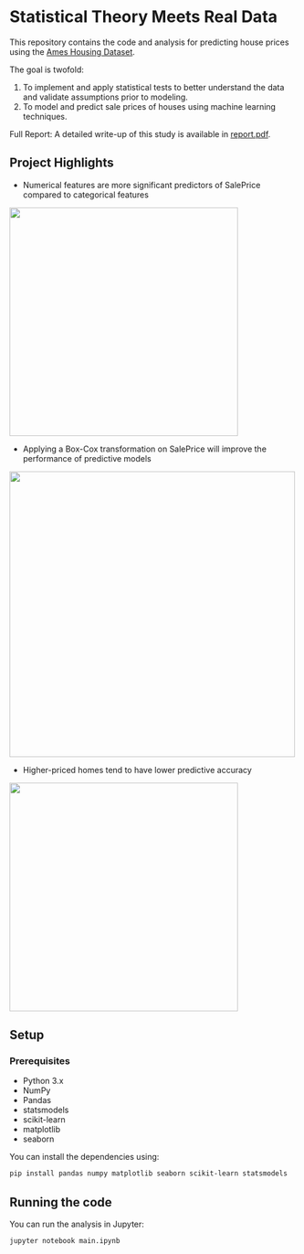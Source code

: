 # Statistical Theory Meets Real Data

This repository contains the code and analysis for predicting house prices using the [Ames Housing Dataset](https://www.kaggle.com/c/house-prices-advanced-regression-techniques/data).

The goal is twofold:
1. To implement and apply statistical tests to better understand the data and validate assumptions prior to modeling.
2. To model and predict sale prices of houses using machine learning techniques.

Full Report: A detailed write-up of this study is available in [report.pdf](./report.pdf).

## Project Highlights

- Numerical features are more significant predictors of SalePrice compared to categorical features

<img src="./plots/feature_importance.png" width="400px">

- Applying a Box-Cox transformation on SalePrice will improve the performance of predictive models

<img src="./plots/predict_saleprice.png" width="500px">

- Higher-priced homes tend to have lower predictive accuracy

<img src="./plots/error_in_high_price.png" width="400px">

## Setup

### Prerequisites
- Python 3.x
- NumPy
- Pandas
- statsmodels
- scikit-learn
- matplotlib
- seaborn

You can install the dependencies using:

```bash
pip install pandas numpy matplotlib seaborn scikit-learn statsmodels
```

## Running the code

You can run the analysis in Jupyter:

```bash
jupyter notebook main.ipynb
```
